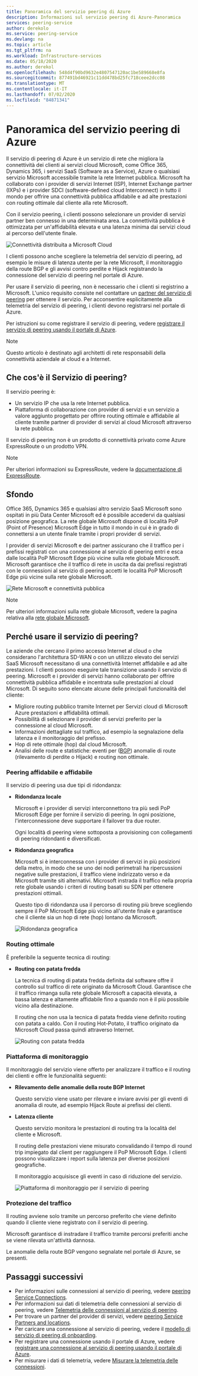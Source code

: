 ```yaml
---
title: Panoramica del servizio peering di Azure
description: Informazioni sul servizio peering di Azure-Panoramica
services: peering-service
author: derekolo
ms.service: peering-service
ms.devlang: na
ms.topic: article
ms.tgt_pltfrm: na
ms.workload: Infrastructure-services
ms.date: 05/18/2020
ms.author: derekol
ms.openlocfilehash: 548d4f90bd9632e4807547120ac1be589668e8fa
ms.sourcegitcommit: 877491bd46921c11dd478bd25fc718ceee2dcc08
ms.translationtype: MT
ms.contentlocale: it-IT
ms.lasthandoff: 07/02/2020
ms.locfileid: "84871341"
---
```

# <a name="azure-peering-service-overview"></a>Panoramica del servizio peering di Azure

Il servizio di peering di Azure è un servizio di rete che migliora la connettività dei clienti ai servizi cloud Microsoft, come Office 365, Dynamics 365, i servizi SaaS (Software as a Service), Azure o qualsiasi servizio Microsoft accessibile tramite la rete Internet pubblica. Microsoft ha collaborato con i provider di servizi Internet (ISP), Internet Exchange partner (IXPs) e i provider SDCI (software-defined cloud Interconnect) in tutto il mondo per offrire una connettività pubblica affidabile e ad alte prestazioni con routing ottimale dal cliente alla rete Microsoft.

Con il servizio peering, i clienti possono selezionare un provider di servizi partner ben connesso in una determinata area. La connettività pubblica è ottimizzata per un'affidabilità elevata e una latenza minima dai servizi cloud al percorso dell'utente finale.

![Connettività distribuita a Microsoft Cloud](./media/peering-service-about/peering-service-what.png)

I clienti possono anche scegliere la telemetria del servizio di peering, ad esempio le misure di latenza utente per la rete Microsoft, il monitoraggio della route BGP e gli avvisi contro perdite e Hijack registrando la connessione del servizio di peering nel portale di Azure. 

Per usare il servizio di peering, non è necessario che i clienti si registrino a Microsoft. L'unico requisito consiste nel contattare un [partner del servizio di peering](location-partners.md) per ottenere il servizio. Per acconsentire esplicitamente alla telemetria del servizio di peering, i clienti devono registrarsi nel portale di Azure.

Per istruzioni su come registrare il servizio di peering, vedere [registrare il servizio di peering usando il portale di Azure](azure-portal.md). 

> [!NOTE]
> Questo articolo è destinato agli architetti di rete responsabili della connettività aziendale al cloud e a Internet.


## <a name="what-is-peering-service"></a>Che cos'è il Servizio di peering?

Il servizio peering è:

- Un servizio IP che usa la rete Internet pubblica. 
- Piattaforma di collaborazione con provider di servizi e un servizio a valore aggiunto progettato per offrire routing ottimale e affidabile al cliente tramite partner di provider di servizi al cloud Microsoft attraverso la rete pubblica.

Il servizio di peering non è un prodotto di connettività privato come Azure ExpressRoute o un prodotto VPN.

> [!NOTE]
> Per ulteriori informazioni su ExpressRoute, vedere la [documentazione di ExpressRoute](https://docs.microsoft.com/azure/expressroute/).
>

## <a name="background"></a>Sfondo

Office 365, Dynamics 365 e qualsiasi altro servizio SaaS Microsoft sono ospitati in più Data Center Microsoft ed è possibile accedervi da qualsiasi posizione geografica. La rete globale Microsoft dispone di località PoP (Point of Presence) Microsoft Edge in tutto il mondo in cui è in grado di connettersi a un utente finale tramite i propri provider di servizi. 

I provider di servizi Microsoft e dei partner assicurano che il traffico per i prefissi registrati con una connessione al servizio di peering entri e esca dalle località PoP Microsoft Edge più vicine sulla rete globale Microsoft. Microsoft garantisce che il traffico di rete in uscita da dai prefissi registrati con le connessioni al servizio di peering accetti le località PoP Microsoft Edge più vicine sulla rete globale Microsoft.

![Rete Microsoft e connettività pubblica](./media/peering-service-about/peering-service-background-final.png)

> [!NOTE]
> Per ulteriori informazioni sulla rete globale Microsoft, vedere la pagina relativa alla [rete globale Microsoft](https://docs.microsoft.com/azure/networking/microsoft-global-network).
>

## <a name="why-use-peering-service"></a>Perché usare il servizio di peering?

Le aziende che cercano il primo accesso Internet al cloud o che considerano l'architettura SD-WAN o con un utilizzo elevato dei servizi SaaS Microsoft necessitano di una connettività Internet affidabile e ad alte prestazioni. I clienti possono eseguire tale transizione usando il servizio di peering. Microsoft e i provider di servizi hanno collaborato per offrire connettività pubblica affidabile e incentrata sulle prestazioni al cloud Microsoft. Di seguito sono elencate alcune delle principali funzionalità del cliente:

- Migliore routing pubblico tramite Internet per Servizi cloud di Microsoft Azure prestazioni e affidabilità ottimali.
- Possibilità di selezionare il provider di servizi preferito per la connessione al cloud Microsoft.
- Informazioni dettagliate sul traffico, ad esempio la segnalazione della latenza e il monitoraggio del prefisso.
- Hop di rete ottimale (hop) dal cloud Microsoft.
- Analisi delle route e statistiche: eventi per ([BGP](https://en.wikipedia.org/wiki/Border_Gateway_Protocol)) anomalie di route (rilevamento di perdite o Hijack) e routing non ottimale.

### <a name="robust-reliable-peering"></a>Peering affidabile e affidabile

Il servizio di peering usa due tipi di ridondanza:

- **Ridondanza locale**

   Microsoft e i provider di servizi interconnettono tra più sedi PoP Microsoft Edge per fornire il servizio di peering. In ogni posizione, l'interconnessione deve supportare il failover tra due router.

   Ogni località di peering viene sottoposta a provisioning con collegamenti di peering ridondanti e diversificati.

- **Ridondanza geografica**

   Microsoft si è interconnessa con i provider di servizi in più posizioni della metro, in modo che se uno dei nodi perimetrali ha ripercussioni negative sulle prestazioni, il traffico viene indirizzato verso e da Microsoft tramite siti alternativi. Microsoft instrada il traffico nella propria rete globale usando i criteri di routing basati su SDN per ottenere prestazioni ottimali.

    Questo tipo di ridondanza usa il percorso di routing più breve scegliendo sempre il PoP Microsoft Edge più vicino all'utente finale e garantisce che il cliente sia un hop di rete (hop) lontano da Microsoft.

   ![Ridondanza geografica](./media/peering-service-about/peering-service-geo-shortest.png)

### <a name="optimal-routing"></a>Routing ottimale

È preferibile la seguente tecnica di routing:

-  **Routing con patata fredda**

   La tecnica di routing di patata fredda definita dal software offre il controllo sul traffico di rete originato da Microsoft Cloud. Garantisce che il traffico rimanga sulla rete globale Microsoft a capacità elevata, a bassa latenza e altamente affidabile fino a quando non è il più possibile vicino alla destinazione.
   
   Il routing che non usa la tecnica di patata fredda viene definito routing con patata a caldo. Con il routing Hot-Potato, il traffico originato da Microsoft Cloud passa quindi attraverso Internet.

   ![Routing con patata fredda](./media/peering-service-about/peering-service-cold-potato.png)

### <a name="monitoring-platform"></a>Piattaforma di monitoraggio

   Il monitoraggio del servizio viene offerto per analizzare il traffico e il routing dei clienti e offre le funzionalità seguenti: 

-  **Rilevamento delle anomalie della route BGP Internet**
          
   Questo servizio viene usato per rilevare e inviare avvisi per gli eventi di anomalia di route, ad esempio Hijack Route ai prefissi dei clienti.

-  **Latenza cliente**

   Questo servizio monitora le prestazioni di routing tra la località del cliente e Microsoft. 
   
   Il routing delle prestazioni viene misurato convalidando il tempo di round trip impiegato dal client per raggiungere il PoP Microsoft Edge. I clienti possono visualizzare i report sulla latenza per diverse posizioni geografiche.

   Il monitoraggio acquisisce gli eventi in caso di riduzione del servizio.

   ![Piattaforma di monitoraggio per il servizio di peering](media/peering-service-about/peering-service-latency-report.png)

### <a name="traffic-protection"></a>Protezione del traffico

Il routing avviene solo tramite un percorso preferito che viene definito quando il cliente viene registrato con il servizio di peering.

Microsoft garantisce di instradare il traffico tramite percorsi preferiti anche se viene rilevata un'attività dannosa.

Le anomalie della route BGP vengono segnalate nel portale di Azure, se presenti.

## <a name="next-steps"></a>Passaggi successivi

- Per informazioni sulle connessioni al servizio di peering, vedere [peering Service Connections](connection.md).
- Per informazioni sui dati di telemetria delle connessioni al servizio di peering, vedere [Telemetria delle connessioni al servizio di peering](connection-telemetry.md).
- Per trovare un partner del provider di servizi, vedere [peering Service Partners and locations](location-partners.md).
- Per caricare una connessione al servizio di peering, vedere il [modello di servizio di peering di onboarding](onboarding-model.md).
- Per registrare una connessione usando il portale di Azure, vedere [registrare una connessione al servizio di peering usando il portale di Azure](azure-portal.md).
- Per misurare i dati di telemetria, vedere [Misurare la telemetria delle connessioni](measure-connection-telemetry.md).
